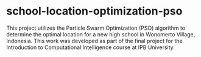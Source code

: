 # school-location-optimization-pso
This project utilizes the Particle Swarm Optimization (PSO) algorithm to determine the optimal location for a new high school in Wonomerto Village, Indonesia. This work was developed as part of the final project for the Introduction to Computational Intelligence course at IPB University.

